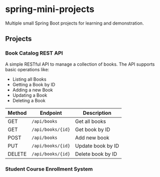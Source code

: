 # spring-mini-projects
Multiple small Spring Boot projects for learning and demonstration. 


## Projects

### Book Catalog REST API
  A simple RESTful API to manage a collection of books. The API supports basic operations like:
  * Listing all Books
  * Getting a Book by ID
  * Adding a new Book
  * Updating a Book
  * Deleting a Book

  | Method | Endpoint          | Description       |
  | ------ | ----------------- | ----------------- |
  | GET    | `/api/books`      | Get all books     |
  | GET    | `/api/books/{id}` | Get book by ID    |
  | POST   | `/api/books`      | Add new book      |
  | PUT    | `/api/books/{id}` | Update book by ID |
  | DELETE | `/api/books/{id}` | Delete book by ID |

### Student Course Enrollment System
